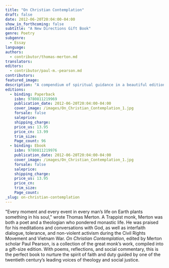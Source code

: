 ```yaml
---
title: "On Christian Contemplation"
draft: false
date: 2012-06-20T20:04:00-04:00
show_in_forthcoming: false
subtitle: "A New Directions Gift Book"
genre: Poetry
subgenre:
  - Essay
language:
authors:
  - contributor/thomas-merton.md
translators:
editors:
  - contributor/paul-m.-pearson.md
contributors:
featured_image:
description: "A compendium of spiritual guidance in a beautiful edition. "
editions:
  - binding: Paperback
    isbn: 9780811219969
    publication_date: 2012-06-20T20:04:00-04:00
    cover_image: /images/On_Christian_Contemplation_1.jpg
    forsale: false
    saleprice:
    shipping_charge:
    price_us: 13.95
    price_cn: 13.99
    trim_size:
    Page_count: 96
  - binding: Ebook
    isbn: 9780811219976
    publication_date: 2012-06-20T20:04:00-04:00
    cover_image: /images/On_Christian_Contemplation_1.jpg
    forsale: false
    saleprice:
    shipping_charge:
    price_us: 13.95
    price_cn:
    trim_size:
    Page_count:
_slug: on-christian-contemplation
---
```


"Every moment and every event in every man’s life on Earth plants something in his soul," wrote Thomas Merton. A Trappist monk, Merton was both a poet and a theologian who pondered monastic life. He was praised for his meditations and conversations with God, as well as interfaith dialogue, tolerance, and non-violent activism during the Civil Rights Movement and Vietnam War. _On Christian Contemplation_, edited by Merton scholar Paul Pearson, is a collection of the great monk’s work, compiled into a gift-size edition. With poems, reflections, and social commentary, this is the perfect book to nurture the spirit of faith and duty guided by one of the twentieth century’s leading voices of theology and social justice. 


